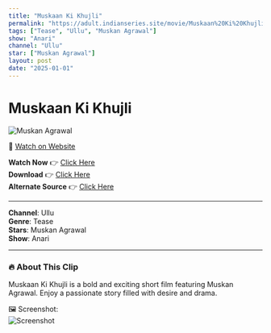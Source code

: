 ```yaml
---
title: "Muskaan Ki Khujli"
permalink: "https://adult.indianseries.site/movie/Muskaan%20Ki%20Khujli"
tags: ["Tease", "Ullu", "Muskan Agrawal"]
show: "Anari"
channel: "Ullu"
star: ["Muskan Agrawal"]
layout: post
date: "2025-01-01"
---
```


# Muskaan Ki Khujli

![Muskan Agrawal](https://shorts.desisins.com/wp-content/uploads/2024/05/Mjuskan-Ki-Khujli-DesiSins.com_.jpg)

🔗 [Watch on Website](https://adult.indianseries.site/movie/Muskaan%20Ki%20Khujli)

**Watch Now** 👉 [Click Here](https://adult.indianseries.site/movie/Muskaan%20Ki%20Khujli)  
**Download** 👉 [Click Here](https://adult.indianseries.site/movie/Muskaan%20Ki%20Khujli)  
**Alternate Source** 👉 [Click Here](https://adult.indianseries.site/movie/Muskaan%20Ki%20Khujli)

---

**Channel**: Ullu  
**Genre**: Tease  
**Stars**: Muskan Agrawal  
**Show**: Anari

---

### 🔥 About This Clip

Muskaan Ki Khujli is a bold and exciting short film featuring Muskan Agrawal. Enjoy a passionate story filled with desire and drama.
 
🖼️ Screenshot:  
![Screenshot](https://shorts.desisins.com/wp-content/uploads/2024/05/Mjuskan-Ki-Khujli-DesiSins.com_.jpg)
